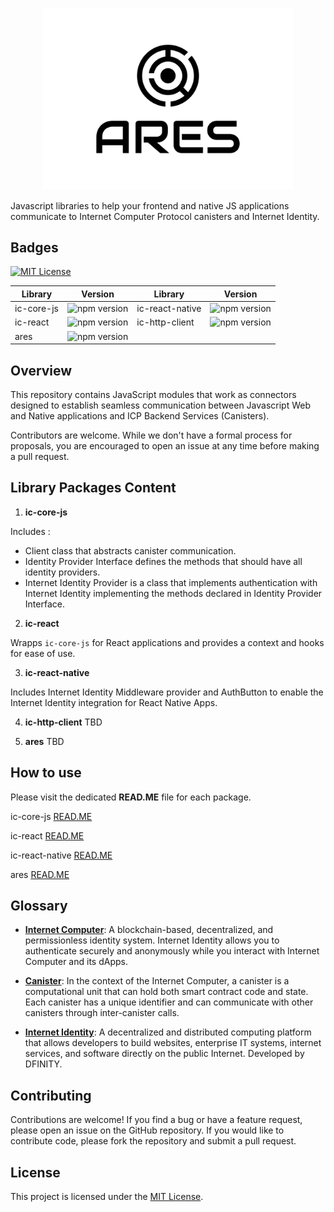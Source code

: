 <p align="center">
  <img src="/public/logo-ares.svg" style="width: 400px; margin: 0 auto;" >
  <picture>
  <source media="(prefers-color-scheme: dark)" srcset="/logo-ares.svg">
  <source media="(prefers-color-scheme: light)" srcset="/logo-ares-w.svg">
</picture>
</p>

Javascript libraries to help your frontend and native JS applications communicate to Internet Computer Protocol canisters and Internet Identity.

## Badges

[![MIT License](https://img.shields.io/badge/License-MIT-green.svg)](https://choosealicense.com/licenses/mit/)

| Library    | Version                                                         | Library         | Version                                                              |
| ---------- | --------------------------------------------------------------- | --------------- | -------------------------------------------------------------------- |
| ic-core-js | ![npm version](https://img.shields.io/npm/v/@bundly/ic-core-js) | ic-react-native | ![npm version](https://img.shields.io/npm/v/@bundly/ic-react-native) |
| ic-react   | ![npm version](https://img.shields.io/npm/v/@bundly/ic-react)   | ic-http-client  | ![npm version](https://img.shields.io/npm/v/@bundly/ic-http-client)  |
| ares       | ![npm version](https://img.shields.io/npm/v/@bundly/ares)       |

## Overview

This repository contains JavaScript modules that work as connectors designed to establish seamless communication between Javascript Web and Native applications and ICP Backend Services (Canisters).

Contributors are welcome. While we don't have a formal process for proposals, you are encouraged to open an issue at any time before making a pull request.

## Library Packages Content

1. **ic-core-js**

Includes :

- Client class that abstracts canister communication.
- Identity Provider Interface defines the methods that should have all identity providers.
- Internet Identity Provider is a class that implements authentication with Internet Identity implementing the methods declared in Identity Provider Interface.

2. **ic-react**

Wrapps `ic-core-js` for React applications and provides a context and hooks for ease of use.

3. **ic-react-native**

Includes Internet Identity Middleware provider and AuthButton to enable the Internet Identity integration for React Native Apps.

4. **ic-http-client**
   TBD

5. **ares**
   TBD

## How to use

Please visit the dedicated **READ.ME** file for each package.

ic-core-js [READ.ME](https://github.com/bundlydev/ic-connect-js/blob/main/packages/ic-core-js/README.md)

ic-react [READ.ME](https://github.com/bundlydev/ic-connect-js/blob/main/packages/ic-react/README.md)

ic-react-native [READ.ME](https://github.com/bundlydev/ic-connect-js/blob/main/packages/ic-react-native/README.md)

ares [READ.ME](https://github.com/bundlydev/ic-connect-js/blob/main/packages/ares/README.md)

## Glossary

- **[Internet Computer](https://internetcomputer.org/docs/current/tutorials/hackathon-prep-course/what-is-icp)**: A blockchain-based, decentralized, and permissionless identity system. Internet Identity allows you to authenticate securely and anonymously while you interact with Internet Computer and its dApps.

- **[Canister](https://internetcomputer.org/docs/current/tutorials/hackathon-prep-course/what-is-icp#canister-smart-contracts)**: In the context of the Internet Computer, a canister is a computational unit that can hold both smart contract code and state. Each canister has a unique identifier and can communicate with other canisters through inter-canister calls.

- **[Internet Identity](https://internetcomputer.org/docs/current/developer-docs/integrations/internet-identity/overview)**: A decentralized and distributed computing platform that allows developers to build websites, enterprise IT systems, internet services, and software directly on the public Internet. Developed by DFINITY.

## Contributing

Contributions are welcome! If you find a bug or have a feature request, please open an issue on the GitHub repository. If you would like to contribute code, please fork the repository and submit a pull request.

## License

This project is licensed under the [MIT License](LICENSE).

